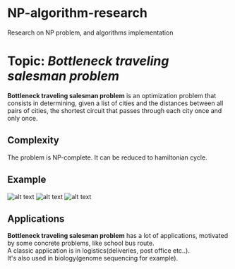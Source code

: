 # NP-algorithm-research
Research on NP problem, and algorithms implementation
# Topic: *Bottleneck traveling salesman problem*
**Bottleneck traveling salesman problem** is an optimization problem that consists in determining, given a list of cities and the distances between all pairs of cities, the shortest circuit that passes through each city once and only once.
## Complexity
The problem is NP-complete.
It can be reduced to hamiltonian cycle.
## Example
  ![alt text](https://upload.wikimedia.org/wikipedia/commons/1/19/Tsp_instance.png?uselang=fr)
  ![alt text](https://upload.wikimedia.org/wikipedia/commons/thumb/2/26/Tsp_solution_debile.png/185px-Tsp_solution_debile.png)
  ![alt text](https://upload.wikimedia.org/wikipedia/commons/thumb/4/44/Tsp_opt.png/186px-Tsp_opt.png)
## Applications
**Bottleneck traveling salesman problem** has a lot of applications, motivated by some concrete problems, like school bus route.<br /> 
A classic application is in logistics(deliveries, post office etc..).<br /> 
It's also used in biology(genome sequencing for example).
